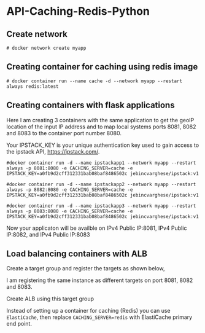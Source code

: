 # API-Caching-Redis-Python

## Create network

```
# docker network create myapp
```

## Creating container for caching using redis image

```
# docker container run --name cache -d --network myapp --restart always redis:latest

```

## Creating containers with flask applications

Here I am creating 3 containers with the same application to get the geoIP location of the input IP address and to map local systems ports 8081, 8082 and 8083 to the container port number 8080.

Your IPSTACK_KEY is your unique authentication key used to gain access to the ipstack API, https://ipstack.com/. 

```
#docker container run -d --name ipstackapp1 --network myapp --restart always -p 8081:8080 -e CACHING_SERVER=cache -e IPSTACK_KEY=a0fb9d2cff312331bab08baf8486502c jebincvarghese/ipstack:v1
   
#docker container run -d --name ipstackapp2 --network myapp --restart always -p 8082:8080 -e CACHING_SERVER=cache -e IPSTACK_KEY=a0fb9d2cff312331bab08baf8486502c jebincvarghese/ipstack:v1

#docker container run -d --name ipstackapp3 --network myapp --restart always -p 8083:8080 -e CACHING_SERVER=cache -e IPSTACK_KEY=a0fb9d2cff312331bab08baf8486502c jebincvarghese/ipstack:v1

```

Now your applicaton will be availble on IPv4 Public IP:8081, IPv4 Public IP:8082, and IPv4 Public IP:8083

## Load balancing containers with ALB

Create a target group and register the targets as shown below,

I am registering the same instance as different targets on port 8081, 8082 and 8083.


Create ALB using this target group


Instead of setting up a container for caching (Redis) you can use ``ElastiCache``, then replace ``CACHING_SERVER=redis`` with ElastiCache primary end point.






